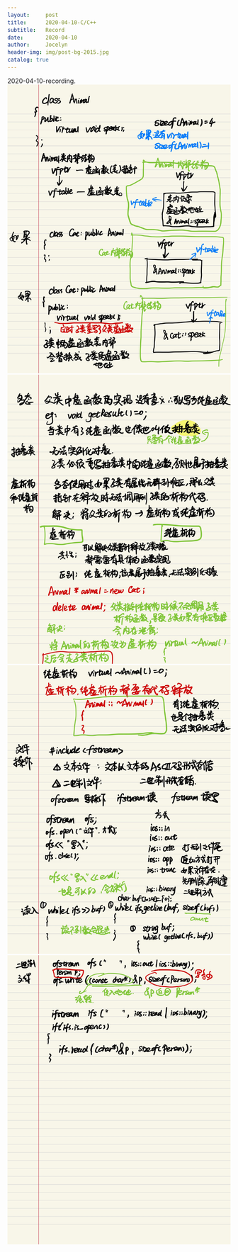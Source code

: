 ```yaml
---
layout:     post
title:      2020-04-10-C/C++
subtitle:   Record
date:       2020-04-10
author:     Jocelyn
header-img: img/post-bg-2015.jpg
catalog: true
---
```



2020-04-10-recording.
![](2020-04-10-2.jpg)
![](2020-04-10-3.jpg)
![](2020-04-10-4.jpg)
![](2020-04-10-5.jpg)
